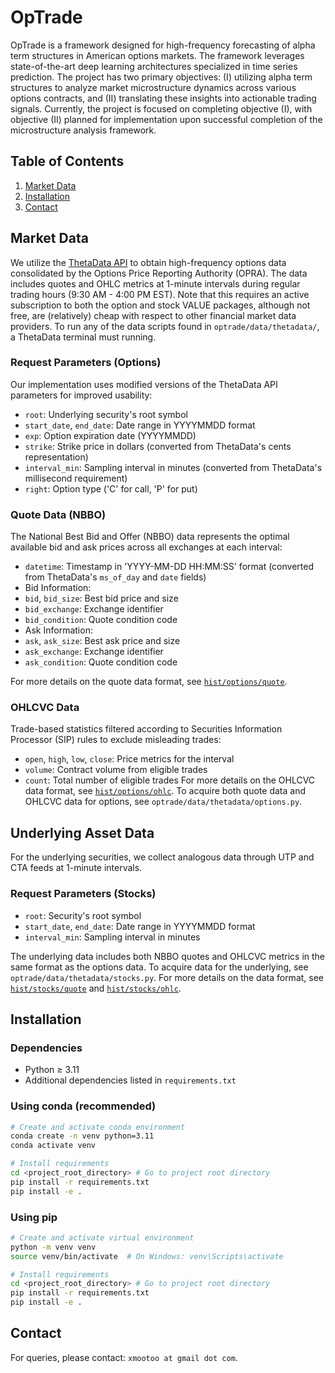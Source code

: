 # OpTrade
OpTrade is a framework designed for high-frequency forecasting of alpha term structures in American options markets. The framework leverages state-of-the-art deep learning architectures specialized in time series prediction. The project has two primary objectives: (I) utilizing alpha term structures to analyze market microstructure dynamics across various options contracts, and (II) translating these insights into actionable trading signals.
Currently, the project is focused on completing objective (I), with objective (II) planned for implementation upon successful completion of the microstructure analysis framework.

## Table of Contents
1. [Market Data](#market-data)
2. [Installation](#installation)
3. [Contact](#contact)

## Market Data
We utilize the [ThetaData API](https://http-docs.thetadata.us/) to obtain high-frequency options data consolidated by the Options Price Reporting Authority (OPRA).
The data includes quotes and OHLC metrics at 1-minute intervals during regular trading hours (9:30 AM - 4:00 PM EST). Note that this requires an
active subscription to both the option and stock VALUE packages, although not free, are (relatively) cheap with respect to other financial market data providers.
To run any of the data scripts found in `optrade/data/thetadata/`, a ThetaData terminal must running.

### Request Parameters (Options)
Our implementation uses modified versions of the ThetaData API parameters for improved usability:
- `root`: Underlying security's root symbol
- `start_date`, `end_date`: Date range in YYYYMMDD format
- `exp`: Option expiration date (YYYYMMDD)
- `strike`: Strike price in dollars (converted from ThetaData's cents representation)
- `interval_min`: Sampling interval in minutes (converted from ThetaData's millisecond requirement)
- `right`: Option type ('C' for call, 'P' for put)

### Quote Data (NBBO)
The National Best Bid and Offer (NBBO) data represents the optimal available bid and ask prices across all exchanges at each interval:
- `datetime`: Timestamp in 'YYYY-MM-DD HH:MM:SS' format (converted from ThetaData's `ms_of_day` and `date` fields)
- Bid Information:
 - `bid`, `bid_size`: Best bid price and size
 - `bid_exchange`: Exchange identifier
 - `bid_condition`: Quote condition code
- Ask Information:
 - `ask`, `ask_size`: Best ask price and size
 - `ask_exchange`: Exchange identifier
 - `ask_condition`: Quote condition code

For more details on the quote data format, see [`hist/options/quote`](https://http-docs.thetadata.us/operations/get-hist-option-quote.html).

### OHLCVC Data
Trade-based statistics filtered according to Securities Information Processor (SIP) rules to exclude misleading trades:
- `open`, `high`, `low`, `close`: Price metrics for the interval
- `volume`: Contract volume from eligible trades
- `count`: Total number of eligible trades
For more details on the OHLCVC data format, see [`hist/options/ohlc`](https://http-docs.thetadata.us/operations/get-hist-option-ohlc.html).
To acquire both quote data and OHLCVC data for options, see `optrade/data/thetadata/options.py`.

## Underlying Asset Data
For the underlying securities, we collect analogous data through UTP and CTA feeds at 1-minute intervals.

### Request Parameters (Stocks)
- `root`: Security's root symbol
- `start_date`, `end_date`: Date range in YYYYMMDD format
- `interval_min`: Sampling interval in minutes

The underlying data includes both NBBO quotes and OHLCVC metrics in the same format as the options data. To acquire data for the underlying,
see `optrade/data/thetadata/stocks.py`. For more details on the data format, see [`hist/stocks/quote`](https://http-docs.thetadata.us/operations/get-v2-hist-stock-quote.html)
and [`hist/stocks/ohlc`](https://http-docs.thetadata.us/operations/get-v2-hist-stock-ohlc.html).


## Installation
### Dependencies
- Python $\geq$ 3.11
- Additional dependencies listed in `requirements.txt`

### Using conda (recommended)
```bash
# Create and activate conda environment
conda create -n venv python=3.11
conda activate venv

# Install requirements
cd <project_root_directory> # Go to project root directory
pip install -r requirements.txt
pip install -e .
```

### Using pip
```bash
# Create and activate virtual environment
python -m venv venv
source venv/bin/activate  # On Windows: venv\Scripts\activate

# Install requirements
cd <project_root_directory> # Go to project root directory
pip install -r requirements.txt
pip install -e .
```

## Contact
For queries, please contact: `xmootoo at gmail dot com`.
